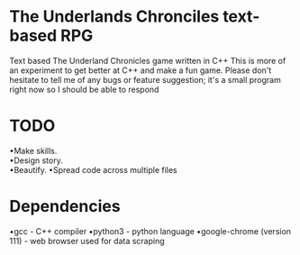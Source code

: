 # The Underlands Chronciles text-based RPG
Text based The Underland Chronicles game written in C++
This is more of an experiment to get better at C++ and make a fun game.
Please don't hesitate to tell me of any bugs or feature suggestion;
it's a small program right now so I should be able to respond

# TODO
•Make skills.<br/>
•Design story.<br/>
•Beautify.
•Spread code across multiple files

# Dependencies
•gcc - C++ compiler
•python3 - python language
•google-chrome (version 111) - web browser used for data scraping
